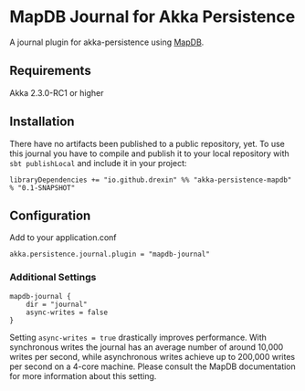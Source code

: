 # MapDB Journal for Akka Persistence
A journal plugin for akka-persistence using [MapDB](http://www.mapdb.org).

## Requirements
Akka 2.3.0-RC1 or higher

## Installation
There have no artifacts been published to a public repository, yet. To
use this journal you have to compile and publish it to your local
repository with `sbt publishLocal` and include it in your project:

    libraryDependencies += "io.github.drexin" %% "akka-persistence-mapdb" % "0.1-SNAPSHOT"

## Configuration

Add to your application.conf

    akka.persistence.journal.plugin = "mapdb-journal"

### Additional Settings

```
mapdb-journal {
    dir = "journal"
    async-writes = false
}
```

Setting `async-writes = true` drastically improves performance.
With synchronous writes the journal has an average number of around
10,000 writes per second, while asynchronous writes achieve up to
200,000 writes per second on a 4-core machine. Please consult the MapDB
documentation for more information about this setting.

